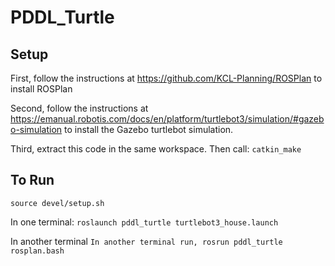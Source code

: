 # PDDL_Turtle
## Setup
First, follow the instructions at https://github.com/KCL-Planning/ROSPlan to install ROSPlan

Second, follow the instructions at https://emanual.robotis.com/docs/en/platform/turtlebot3/simulation/#gazebo-simulation to install the Gazebo turtlebot simulation.

Third, extract this code in the same workspace. Then call:
```catkin_make```

## To Run
```source devel/setup.sh```

In one terminal:
```roslaunch pddl_turtle turtlebot3_house.launch```

In another terminal
```In another terminal run, rosrun pddl_turtle rosplan.bash```



